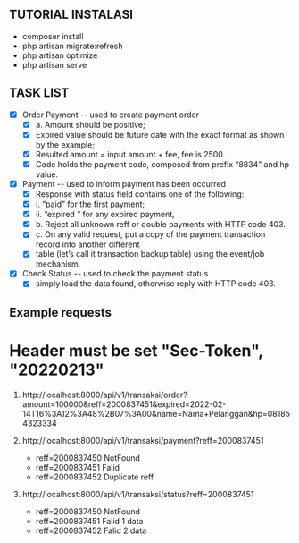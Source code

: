 ## TUTORIAL INSTALASI

- composer install
- php artisan migrate:refresh
- php artisan optimize
- php artisan serve

## TASK LIST
- [x] Order Payment -- used to create payment order
    - [x] a. Amount should be positive;
    - [x] Expired value should be future date with the exact format as shown by the example;
    - [x] Resulted amount = input amount + fee, fee is 2500.
    - [x] Code holds the payment code, composed from prefix “8834” and hp value.
- [x] Payment -- used to inform payment has been occurred
    - [x] Response with status field contains one of the following:
    - [x] i. “paid” for the first payment;
    - [x] ii. “expired “ for any expired payment,
    - [x] b. Reject all unknown reff or double payments with HTTP code 403.
    - [x] c. On any valid request, put a copy of the payment transaction record into another different
    - [x] table (let’s call it transaction backup table) using the event/job mechanism.
- [x] Check Status -- used to check the payment status
    - [x] simply load the data found, otherwise reply with HTTP code 403.

## Example requests
# Header must be set "Sec-Token", "20220213"
1. http://localhost:8000/api/v1/transaksi/order?amount=100000&reff=2000837451&expired=2022-02-14T16%3A12%3A48%2B07%3A00&name=Nama+Pelanggan&hp=081854323334

2. http://localhost:8000/api/v1/transaksi/payment?reff=2000837451
    - reff=2000837450 NotFound
    - reff=2000837451 Falid
    - reff=2000837452 Duplicate reff

3. http://localhost:8000/api/v1/transaksi/status?reff=2000837451
    - reff=2000837450 NotFound
    - reff=2000837451 Falid 1 data
    - reff=2000837452 Falid 2 data
